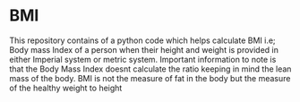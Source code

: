 # BMI
This repository contains of a python code which helps calculate BMI i.e; Body mass Index of a person when their height and weight is provided in either Imperial system or metric system. 
Important information to note is that the Body Mass Index doesnt calculate the ratio keeping in mind the lean mass of the body. 
BMI is not the measure of fat in the body but the measure of the healthy weight to height

